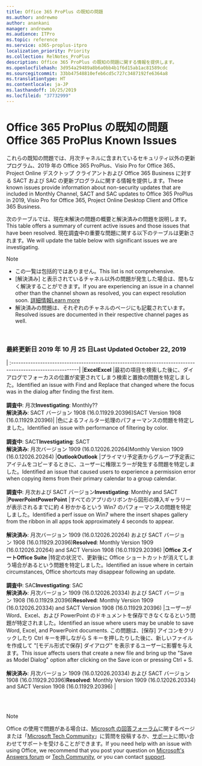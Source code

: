 ```yaml
---
title: Office 365 ProPlus の既知の問題
ms.author: andrewmo
author: anankani
manager: andrewmo
ms.audience: ITPro
ms.topic: reference
ms.service: o365-proplus-itpro
localization_priority: Priority
ms.collection: RelNotes_ProPlus
description: Office 365 ProPlus の既知の問題に関する情報を提供します。
ms.openlocfilehash: 3d954a29489a8b6a0bb4b1f6d15ab1ac81589cdc
ms.sourcegitcommit: 33bb47548810efeb6cd5c727c3487192fe6364a8
ms.translationtype: HT
ms.contentlocale: ja-JP
ms.lasthandoff: 10/25/2019
ms.locfileid: "37732999"
---
```

# <a name="office-365-proplus-known-issues"></a><span data-ttu-id="cb7a6-103">Office 365 ProPlus の既知の問題</span><span class="sxs-lookup"><span data-stu-id="cb7a6-103">Office 365 ProPlus Known Issues</span></span>

<span data-ttu-id="cb7a6-104">これらの既知の問題では、月次チャネルに含まれているセキュリティ以外の更新プログラム、2019 年の Office 365 ProPlus、Visio Pro for Office 365、Project Online デスクトップ クライアントおよび Office 365 Business に対する SACT および SAC の更新プログラムに関する情報を提供します。</span><span class="sxs-lookup"><span data-stu-id="cb7a6-104">These known issues provide information about non-security updates that are included in Monthly Channel, SACT and SAC updates to Office 365 ProPlus in 2019, Visio Pro for Office 365, Project Online Desktop Client and Office 365 Business.</span></span>

<span data-ttu-id="cb7a6-105">次のテーブルでは、現在未解決の問題の概要と解決済みの問題を説明します。</span><span class="sxs-lookup"><span data-stu-id="cb7a6-105">This table offers a summary of current active issues and those issues that have been resolved.</span></span>  <span data-ttu-id="cb7a6-106">現在調査中の重要な問題に関する以下のテーブルは更新されます。</span><span class="sxs-lookup"><span data-stu-id="cb7a6-106">We will update the table below with significant issues we are investigating.</span></span>

> [!NOTE]
>- <span data-ttu-id="cb7a6-107">この一覧は包括的ではありません。</span><span class="sxs-lookup"><span data-stu-id="cb7a6-107">This list is not comprehensive.</span></span>
>- <span data-ttu-id="cb7a6-108">[解決済み] と表示されているチャネル以外の問題が発生した場合は、間もなく解決することができます。</span><span class="sxs-lookup"><span data-stu-id="cb7a6-108">If you are experiencing an issue in a channel other than the channel shown as resolved, you can expect resolution soon.</span></span> [<span data-ttu-id="cb7a6-109">詳細情報</span><span class="sxs-lookup"><span data-stu-id="cb7a6-109">Learn more</span></span>](https://docs.microsoft.com/ja-JP/DeployOffice/overview-of-update-channels-for-office-365-proplus#BKMK_SAC)
>- <span data-ttu-id="cb7a6-110">解決済みの問題は、それぞれのチャネルのページにも記載されています。</span><span class="sxs-lookup"><span data-stu-id="cb7a6-110">Resolved issues are documented in their respective channel pages as well.</span></span>

<br>

### <a name="last-updated-october-25-2019"></a><span data-ttu-id="cb7a6-111">最終更新日 2019 年 10 月 25 日</span><span class="sxs-lookup"><span data-stu-id="cb7a6-111">Last Updated October 22, 2019</span></span>

|
:----------------------------------------------------------------------------------------------------------|
|<span data-ttu-id="cb7a6-112">**Excel**</span><span class="sxs-lookup"><span data-stu-id="cb7a6-112">**Excel**</span></span>
|<span data-ttu-id="cb7a6-113">最初の項目を検索した後に、ダイアログでフォーカスの位置が変更されてしまう検索と置換の問題を特定しました。</span><span class="sxs-lookup"><span data-stu-id="cb7a6-113">Identified an issue with Find and Replace that changed where the focus was in the dialog after finding the first item.</span></span> <br><br> <span data-ttu-id="cb7a6-114">**調査中**: 月次</span><span class="sxs-lookup"><span data-stu-id="cb7a6-114">**Investigating**: Monthly??</span></span> <br><span data-ttu-id="cb7a6-115">**解決済み**: SACT バージョン 1908 (16.0.11929.20396)</span><span class="sxs-lookup"><span data-stu-id="cb7a6-115">SACT Version 1908 (16.0.11929.20396)</span></span>|
|<span data-ttu-id="cb7a6-116">色によるフィルター処理のパフォーマンスの問題を特定しました。</span><span class="sxs-lookup"><span data-stu-id="cb7a6-116">Identified an issue with performance of filtering by color.</span></span> <br><br> <span data-ttu-id="cb7a6-117">**調査中**: SACT</span><span class="sxs-lookup"><span data-stu-id="cb7a6-117">**Investigating**: SACT</span></span> <br><span data-ttu-id="cb7a6-118">**解決済み**: 月次バージョン 1909 (16.0.12026.20264)</span><span class="sxs-lookup"><span data-stu-id="cb7a6-118">Monthly Version 1909 (16.0.12026.20264)</span></span>
|<span data-ttu-id="cb7a6-119">**Outlook**</span><span class="sxs-lookup"><span data-stu-id="cb7a6-119">**Outlook**</span></span>
|<span data-ttu-id="cb7a6-120">プライマリ予定表からグループ予定表にアイテムをコピーするときに、ユーザーに権限エラーが発生する問題を特定しました。</span><span class="sxs-lookup"><span data-stu-id="cb7a6-120">Identified an issue that caused users to experience a permission error when copying items from their primary calendar to a group calendar.</span></span> <br><br> <span data-ttu-id="cb7a6-121">**調査中**: 月次および SACT バージョン</span><span class="sxs-lookup"><span data-stu-id="cb7a6-121">**Investigating**: Monthly and SACT</span></span>
|<span data-ttu-id="cb7a6-122">**PowerPoint**</span><span class="sxs-lookup"><span data-stu-id="cb7a6-122">**PowerPoint**</span></span>
|<span data-ttu-id="cb7a6-123">すべてのアプリのリボンから図形の挿入ギャラリーが表示されるまでに約 4 秒かかるという Win7 のパフォーマンスの問題を特定しました。</span><span class="sxs-lookup"><span data-stu-id="cb7a6-123">Identified a perf issue on Win7 where the insert shapes gallery from the ribbon in all apps took approximately 4 seconds to appear.</span></span><br><br> <span data-ttu-id="cb7a6-124">**解決済み**: 月次バージョン 1909 (16.0.12026.20264) および SACT バージョン 1908 (16.0.11929.20396)</span><span class="sxs-lookup"><span data-stu-id="cb7a6-124">**Resolved**: Monthly Version 1909 (16.0.12026.20264) and SACT Version 1908 (16.0.11929.20396)</span></span>
|<span data-ttu-id="cb7a6-125">**Office スイート**</span><span class="sxs-lookup"><span data-stu-id="cb7a6-125">**Office Suite**</span></span>
|<span data-ttu-id="cb7a6-126">特定の状況で、更新後に Office ショートカットが消えてしまう場合があるという問題を特定しました。</span><span class="sxs-lookup"><span data-stu-id="cb7a6-126">Identified an issue where in certain circumstances, Office shortcuts may disappear following an update.</span></span><br><br> <span data-ttu-id="cb7a6-127">**調査中**: SAC</span><span class="sxs-lookup"><span data-stu-id="cb7a6-127">**Investigating**: SAC</span></span><br> <span data-ttu-id="cb7a6-128">**解決済み**: 月次バージョン 1909 (16.0.12026.20334) および SACT バージョン 1908 (16.0.11929.20396)</span><span class="sxs-lookup"><span data-stu-id="cb7a6-128">**Resolved**: Monthly Version 1909 (16.0.12026.20334) and SACT Version 1908 (16.0.11929.20396)</span></span>
|<span data-ttu-id="cb7a6-129">ユーザーが Word、Excel、および PowerPoint のドキュメントを保存できなくなるという問題が特定されました。</span><span class="sxs-lookup"><span data-stu-id="cb7a6-129">Identified an issue where users may be unable to save Word, Excel, and PowerPoint documents.</span></span>  <span data-ttu-id="cb7a6-130">この問題は、[保存] アイコンをクリックしたり Ctrl キーを押しながら S キーを押したりした後に、新しいファイルを作成して "[モデル形式で保存] ダイアログ" を表示するユーザーに影響を与えます。</span><span class="sxs-lookup"><span data-stu-id="cb7a6-130">This issue affects users that create a new file and bring up the "Save as Model Dialog" option after clicking on the Save icon or pressing Ctrl + S.</span></span><br><br> <span data-ttu-id="cb7a6-131">**解決済み**: 月次バージョン 1909 (16.0.12026.20334) および SACT バージョン 1908 (16.0.11929.20396)</span><span class="sxs-lookup"><span data-stu-id="cb7a6-131">**Resolved**: Monthly Version 1909 (16.0.12026.20334) and SACT Version 1908 (16.0.11929.20396)</span></span>
|



<br>
<br>

> [!NOTE]
> <span data-ttu-id="cb7a6-132">Office の使用で問題がある場合は、[Microsoft の回答フォーラム](https://answers.microsoft.com/)に関するページまたは「[Microsoft Tech Community](https://techcommunity.microsoft.com/)」に質問を投稿するか、[サポート](https://support.microsoft.com/contactus)に問い合わせてサポートを受けることができます。</span><span class="sxs-lookup"><span data-stu-id="cb7a6-132">If you need help with an issue with using Office, we recommend that you post your question on [Microsoft's Answers forum](https://answers.microsoft.com/) or [Tech Community](https://techcommunity.microsoft.com/), or you can contact [support](https://support.microsoft.com/contactus).</span></span>
